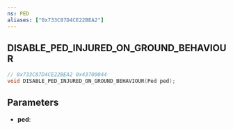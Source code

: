 ```yaml
---
ns: PED
aliases: ["0x733C87D4CE22BEA2"]
---
```

## DISABLE_PED_INJURED_ON_GROUND_BEHAVIOUR

```c
// 0x733C87D4CE22BEA2 0x43709044
void DISABLE_PED_INJURED_ON_GROUND_BEHAVIOUR(Ped ped);
```


## Parameters
* **ped**: 

